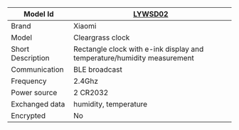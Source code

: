 
|Model Id|[LYWSD02](./../../src/devices/LYWSD02_json.h)|
|-|-|
|Brand|Xiaomi|
|Model|Cleargrass clock|
|Short Description| Rectangle clock with e-ink display and temperature/humidity measurement|
|Communication|BLE broadcast|
|Frequency|2.4Ghz|
|Power source|2 CR2032|
|Exchanged data|humidity, temperature|
|Encrypted|No|
